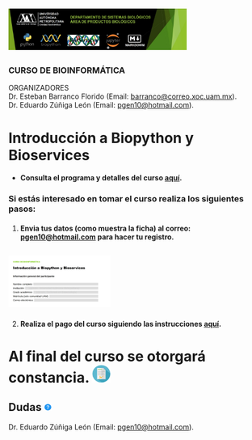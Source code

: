 # <img src="https://raw.githubusercontent.com/eduardo1011/curso_08_2021/main/encabezado.jpg" width = 70%>

### CURSO DE BIOINFORMÁTICA

ORGANIZADORES  
Dr. Esteban Barranco Florido (Email: barranco@correo.xoc.uam.mx).  
Dr. Eduardo Zúñiga León (Email: pgen10@hotmail.com).

# Introducción a Biopython y Bioservices

* #### Consulta el programa y detalles del curso [aquí](https://raw.githubusercontent.com/eduardo1011/curso_08_2021/main/Programa_Curso_Biopython_Bioservices.pdf).

### Si estás interesado en tomar el curso realiza los siguientes pasos:

1. #### Envia tus datos (como muestra la ficha) al correo: pgen10@hotmail.com para hacer tu registro.

## <img src="https://raw.githubusercontent.com/eduardo1011/curso_08_2021/main/info_general.jpg" width = 40%>

2. ####  Realiza el pago del curso siguiendo las instrucciones [aquí](https://raw.githubusercontent.com/eduardo1011/curso_08_2021/main/Instrucciones_de_pago_para_curso_UAM.pdf).

# Al final del curso se otorgará constancia. <img src="https://raw.githubusercontent.com/eduardo1011/curso_08_2021/main/index.png" width = 7%>

## Dudas <img src="https://raw.githubusercontent.com/eduardo1011/curso_08_2021/main/help--v1.png" width = 3%>
Dr. Eduardo Zúñiga León (Email: pgen10@hotmail.com).
